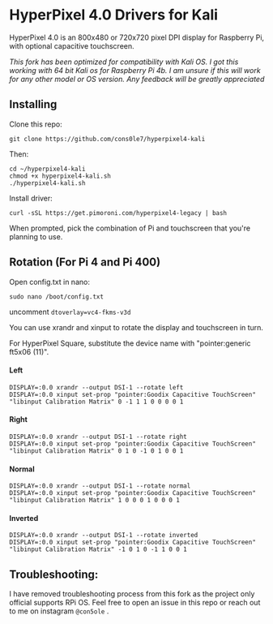 # HyperPixel 4.0 Drivers for Kali

HyperPixel 4.0 is an 800x480 or 720x720 pixel DPI display for Raspberry Pi, with optional capacitive touchscreen. 

*This fork has been optimized for compatibility with Kali OS. I got this working with 64 bit Kali os for Raspberry Pi 4b. I am unsure if this will work for any other model or OS version. Any feedback will be greatly appreciated* 

## Installing 

Clone this repo: 
```
git clone https://github.com/cons0le7/hyperpixel4-kali
```
Then: 
```
cd ~/hyperpixel4-kali 
chmod +x hyperpixel4-kali.sh
./hyperpixel4-kali.sh
```
Install driver: 
```
curl -sSL https://get.pimoroni.com/hyperpixel4-legacy | bash
```

When prompted, pick the combination of Pi and touchscreen that you're planning to use.

## Rotation (For Pi 4 and Pi 400)

Open config.txt in nano: 
```
sudo nano /boot/config.txt
```
uncomment `dtoverlay=vc4-fkms-v3d`

You can use xrandr and xinput to rotate the display and touchscreen in turn.

For HyperPixel Square, substitute the device name with "pointer:generic ft5x06 (11)".

#### Left

```
DISPLAY=:0.0 xrandr --output DSI-1 --rotate left
DISPLAY=:0.0 xinput set-prop "pointer:Goodix Capacitive TouchScreen" "libinput Calibration Matrix" 0 -1 1 1 0 0 0 0 1
```

#### Right

```
DISPLAY=:0.0 xrandr --output DSI-1 --rotate right
DISPLAY=:0.0 xinput set-prop "pointer:Goodix Capacitive TouchScreen" "libinput Calibration Matrix" 0 1 0 -1 0 1 0 0 1
```

#### Normal

```
DISPLAY=:0.0 xrandr --output DSI-1 --rotate normal
DISPLAY=:0.0 xinput set-prop "pointer:Goodix Capacitive TouchScreen" "libinput Calibration Matrix" 1 0 0 0 1 0 0 0 1
```

#### Inverted

```
DISPLAY=:0.0 xrandr --output DSI-1 --rotate inverted
DISPLAY=:0.0 xinput set-prop "pointer:Goodix Capacitive TouchScreen" "libinput Calibration Matrix" -1 0 1 0 -1 1 0 0 1
```

## Troubleshooting: 

I have removed troubleshooting process from this fork as the project only official supports RPi OS. Feel free to open an issue in this repo or reach out to me on instagram `@con5ole` . 

